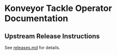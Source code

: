 # Konveyor Tackle Operator Documentation

## Upstream Release Instructions
See [releases.md](./releases.md) for details.

